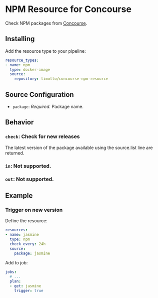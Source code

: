 # NPM Resource for Concourse

Check NPM packages from [Concourse](https://concourse.ci/).

## Installing

Add the resource type to your pipeline:

```yaml
resource_types:
- name: npm
  type: docker-image
  source:
    repository: timotto/concourse-npm-resource
```

## Source Configuration

* `package`: *Required.* Package name.

## Behavior

### `check`: Check for new releases

The latest version of the package available using the source.list line are returned.

### `in`: Not supported.

### `out`: Not supported.

## Example

### Trigger on new version

Define the resource:

```yaml
resources:
- name: jasmine
  type: npm
  check_every: 24h
  source:
    package: jasmine
```

Add to job:

```yaml
jobs:
  # ...
  plan:
  - get: jasmine
    trigger: true
```
